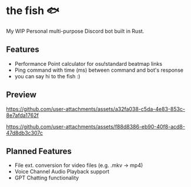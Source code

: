 # the fish 🐟
My WIP Personal multi-purpose Discord bot built in Rust.
## Features
- Performance Point calculator for osu!standard beatmap links
- Ping command with time (ms) between command and bot's response
- you can say hi to the fish :)
## Preview
https://github.com/user-attachments/assets/a32fa038-c5da-4e83-853c-8e7afda1762f

https://github.com/user-attachments/assets/f88d8386-eb90-40f8-acd8-47d8db3c307c
## Planned Features 
- File ext. conversion for video files (e.g. .mkv -> mp4)
- Voice Channel Audio Playback support
- GPT Chatting functionality
